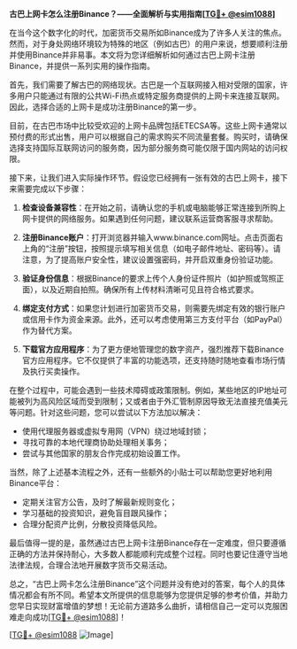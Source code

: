 **古巴上网卡怎么注册Binance？——全面解析与实用指南[[TG💪+ @esim1088](https://t.me/s/esim1088)]**

在当今这个数字化的时代，加密货币交易所如Binance成为了许多人关注的焦点。然而，对于身处网络环境较为特殊的地区（例如古巴）的用户来说，想要顺利注册并使用Binance并非易事。本文将为您详细解析如何通过古巴上网卡注册Binance，并提供一系列实用的操作指南。

首先，我们需要了解古巴的网络现状。古巴是一个互联网接入相对受限的国家，许多用户只能通过有限的公共Wi-Fi热点或特定服务商提供的上网卡来连接互联网。因此，选择合适的上网卡是成功注册Binance的第一步。

目前，在古巴市场中比较受欢迎的上网卡品牌包括ETECSA等。这些上网卡通常以预付费的形式出售，用户可以根据自己的需求购买不同流量套餐。购买时，请确保选择支持国际互联网访问的服务商，因为部分服务商可能仅限于国内网站的访问权限。

接下来，让我们进入实际操作环节。假设您已经拥有一张有效的古巴上网卡，接下来需要完成以下步骤：

1. **检查设备兼容性**：在开始之前，请确认您的手机或电脑能够正常连接到所购上网卡提供的网络服务。如果遇到任何问题，建议联系运营商客服寻求帮助。

2. **注册Binance账户**：打开浏览器并输入www.binance.com网址。点击页面右上角的“注册”按钮，按照提示填写相关信息（如电子邮件地址、密码等）。请注意，为了提高账户安全性，建议设置强密码，并开启双重身份验证功能。

3. **验证身份信息**：根据Binance的要求上传个人身份证件照片（如护照或驾照正面），以及近期自拍照。确保所有上传材料清晰可见且符合格式要求。

4. **绑定支付方式**：如果您计划进行加密货币交易，则需要先绑定有效的银行账户或信用卡作为资金来源。此外，还可以考虑使用第三方支付平台（如PayPal）作为替代方案。

5. **下载官方应用程序**：为了更方便地管理您的数字资产，强烈推荐下载Binance官方应用程序。它不仅提供了丰富的功能选项，还支持随时随地查看市场行情及执行买卖操作。

在整个过程中，可能会遇到一些技术障碍或政策限制。例如，某些地区的IP地址可能被列为高风险区域而受到限制；又或者由于外汇管制原因导致无法直接充值美元等问题。针对这些问题，您可以尝试以下方法加以解决：

- 使用代理服务器或虚拟专用网（VPN）绕过地域封锁；
- 寻找可靠的本地代理商协助处理相关事务；
- 尝试与其他国家的朋友合作完成初始设置工作。

当然，除了上述基本流程之外，还有一些额外的小贴士可以帮助您更好地利用Binance平台：

- 定期关注官方公告，及时了解最新规则变化；
- 学习基础的投资知识，避免盲目跟风操作；
- 合理分配资产比例，分散投资降低风险。

最后值得一提的是，虽然通过古巴上网卡注册Binance存在一定难度，但只要遵循正确的方法并保持耐心，大多数人都能顺利完成整个过程。同时也要记住遵守当地法律法规，合理合法地开展数字货币交易活动。

总之，“古巴上网卡怎么注册Binance”这个问题并没有绝对的答案，每个人的具体情况都会有所不同。希望本文所提供的信息能够为您提供足够的参考价值，并助力您早日实现财富增值的梦想！无论前方道路多么曲折，请相信自己一定可以克服困难走向成功[[TG💪+ @esim1088](https://t.me/s/esim1088)]！

[[TG💪+ @esim1088](https://t.me/s/esim1088) ![Image](https://i.postimg.cc/4NQfJmqS/Snipaste-2025-05-13-00-14-12.png)]